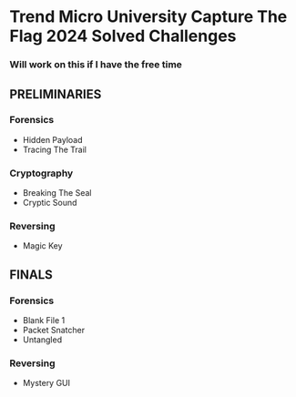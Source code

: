 # Trend Micro University Capture The Flag 2024 Solved Challenges

### Will work on this if I have the free time

## PRELIMINARIES

### Forensics
- Hidden Payload
- Tracing The Trail

### Cryptography
- Breaking The Seal
- Cryptic Sound

### Reversing
- Magic Key

## FINALS

### Forensics
- Blank File 1
- Packet Snatcher
- Untangled

### Reversing
- Mystery GUI
